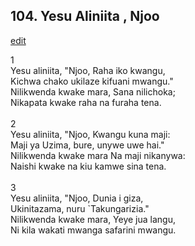 ## 104. Yesu Aliniita , Njoo
[edit](https://docs.google.com/document/d/1PXlvMl23nQ9KGEl4mRhwGtUp5yi6GS_x/edit?mode=html)



1\
Yesu aliniita, \"Njoo, Raha iko kwangu,\
Kichwa chako ukilaze kifuani mwangu.\"\
Nilikwenda kwake mara, Sana nilichoka;\
Nikapata kwake raha na furaha tena.\
\
2\
Yesu aliniita, \"Njoo, Kwangu kuna maji:\
Maji ya Uzima, bure, unywe uwe hai.\"\
Nilikwenda kwake mara Na maji nikanywa:\
Naishi kwake na kiu kamwe sina tena.\
\
3\
Yesu aliniita, \"Njoo, Dunia i giza,\
Ukinitazama, nuru \`Takungarizia.\"\
Nilikwenda kwake mara, Yeye jua langu,\
Ni kila wakati mwanga safarini mwangu.
